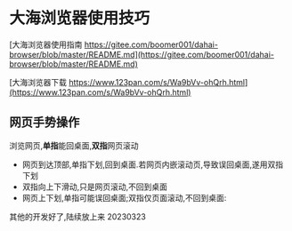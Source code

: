 # 大海浏览器使用技巧

[大海浏览器使用指南  https://gitee.com/boomer001/dahai-browser/blob/master/README.md](https://gitee.com/boomer001/dahai-browser/blob/master/README.md) 

[大海浏览器下载  https://www.123pan.com/s/Wa9bVv-ohQrh.html](https://www.123pan.com/s/Wa9bVv-ohQrh.html)

## 网页手势操作

浏览网页,**单指**能回桌面,**双指**网页滚动

- 网页到达顶部,单指下划,回到桌面.若网页内嵌滚动页,导致误回桌面,遂用双指下划
- 双指向上下滑动,只是网页滚动,不回到桌面
- 网页上下划,单指可能误回桌面;双指仅页面滚动,不回到桌面:

其他的开发好了,陆续放上来
20230323